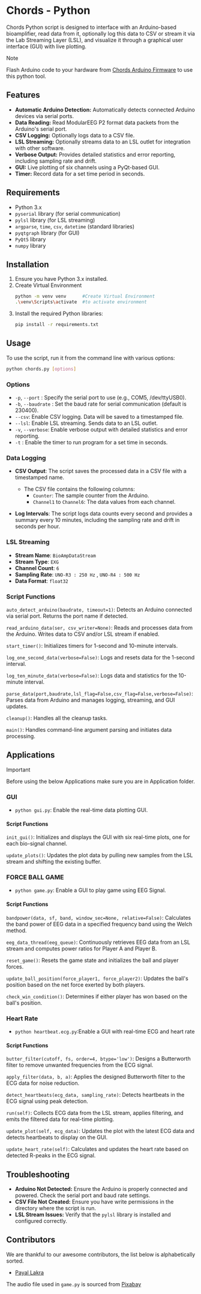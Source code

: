 # Chords - Python

Chords Python script is designed to interface with an Arduino-based bioamplifier, read data from it, optionally log this data to CSV or stream it via the Lab Streaming Layer (LSL), and visualize it through a graphical user interface (GUI) with live plotting.

> [!NOTE]
> Flash Arduino code to your hardware from [Chords Arduino Firmware](https://github.com/upsidedownlabs/Chords-Arduino-Firmware) to use this python tool.

## Features

- **Automatic Arduino Detection:** Automatically detects connected Arduino devices via serial ports.
- **Data Reading:** Read  ModularEEG P2 format data packets from the Arduino's serial port.
- **CSV Logging:** Optionally logs data to a CSV file.
- **LSL Streaming:** Optionally streams data to an LSL outlet for integration with other software.
- **Verbose Output:** Provides detailed statistics and error reporting, including sampling rate and drift.
- **GUI:** Live plotting of six channels using a PyQt-based GUI.
- **Timer:** Record data for a set time period in seconds.

## Requirements

-  Python 3.x
- `pyserial` library (for serial communication)
- `pylsl` library (for LSL streaming)
- `argparse`, `time`, `csv`, `datetime` (standard libraries)
- `pyqtgraph` library (for GUI)
- `PyQt5` library
- `numpy` library

## Installation

1. Ensure you have Python 3.x installed.
2. Create Virtual Environment
   ```bash
   python -m venv venv      #Create Virtual Environment
   .\venv\Scripts\activate  #to activate environment 
   ```
3. Install the required Python libraries:
    ```bash
    pip install -r requirements.txt
    ```

## Usage

To use the script, run it from the command line with various options:
  ```bash
  python chords.py [options]
  ```
### Options

- `-p`, `--port` <port>: Specify the serial port to use (e.g., COM5, /dev/ttyUSB0).
- `-b`, `--baudrate` <baudrate>: Set the baud rate for serial communication (default is 230400).
- `--csv`: Enable CSV logging. Data will be saved to a timestamped file.
- `--lsl`: Enable LSL streaming. Sends data to an LSL outlet.
- `-v`, `--verbose`: Enable verbose output with detailed statistics and error reporting.
- `-t` : Enable the timer to run program for a set time in seconds.

### Data Logging

- **CSV Output**: The script saves the processed data in a CSV file with a timestamped name.
  - The CSV file contains the following columns:
    - `Counter`: The sample counter from the Arduino.
    - `Channel1` to `Channel6`: The data values from each channel.

- **Log Intervals**: The script logs data counts every second and provides a summary every 10 minutes, including the sampling rate and drift in seconds per hour.

### LSL Streaming

- **Stream Name**: `BioAmpDataStream`
- **Stream Type**: `EXG`
- **Channel Count**: `6`
- **Sampling Rate**: `UNO-R3 : 250 Hz` , `UNO-R4 : 500 Hz`
- **Data Format**: `float32`


### Script Functions

`auto_detect_arduino(baudrate, timeout=1)`: Detects an Arduino connected via serial port. Returns the port name if detected.

`read_arduino_data(ser, csv_writer=None)`: Reads and processes data from the Arduino. Writes data to CSV and/or LSL stream if enabled.

`start_timer()`: Initializes timers for 1-second and 10-minute intervals.

`log_one_second_data(verbose=False)`: Logs and resets data for the 1-second interval.

`log_ten_minute_data(verbose=False)`: Logs data and statistics for the 10-minute interval.

`parse_data(port,baudrate,lsl_flag=False,csv_flag=False,verbose=False)`: Parses data from Arduino and manages logging, streaming, and GUI updates.

`cleanup()`: Handles all the cleanup tasks.

`main()`: Handles command-line argument parsing and initiates data processing.

## Applications

> [!IMPORTANT]
 Before using the below Applications make sure you are in Application folder.

### GUI

- `python gui.py`: Enable the real-time data plotting GUI.

#### Script Functions

`init_gui()`: Initializes and displays the GUI with six real-time plots, one for each bio-signal channel.

`update_plots()`: Updates the plot data by pulling new samples from the LSL stream and shifting the existing buffer.

### FORCE BALL GAME

- `python game.py`: Enable a GUI to play game using EEG Signal.

#### Script Functions

`bandpower(data, sf, band, window_sec=None, relative=False)`: Calculates the band power of EEG data in a specified frequency band using the Welch method.

`eeg_data_thread(eeg_queue)`: Continuously retrieves EEG data from an LSL stream and computes power ratios for Player A and Player B.

`reset_game()`: Resets the game state and initializes the ball and player forces.

`update_ball_position(force_player1, force_player2)`: Updates the ball's position based on the net force exerted by both players.

`check_win_condition()`: Determines if either player has won based on the ball's position.

### Heart Rate

- `python heartbeat.ecg.py`:Enable a GUI with real-time ECG and heart rate

#### Script Functions

`butter_filter(cutoff, fs, order=4, btype='low')`: Designs a Butterworth filter to remove unwanted frequencies from the ECG signal.

`apply_filter(data, b, a)`: Applies the designed Butterworth filter to the ECG data for noise reduction.

`detect_heartbeats(ecg_data, sampling_rate)`: Detects heartbeats in the ECG signal using peak detection.

`run(self)`: Collects ECG data from the LSL stream, applies filtering, and emits the filtered data for real-time plotting.

`update_plot(self, ecg_data)`: Updates the plot with the latest ECG data and detects heartbeats to display on the GUI.

`update_heart_rate(self)`: Calculates and updates the heart rate based on detected R-peaks in the ECG signal.

## Troubleshooting

- **Arduino Not Detected:** Ensure the Arduino is properly connected and powered. Check the serial port and baud rate settings.
- **CSV File Not Created:** Ensure you have write permissions in the directory where the script is run.
- **LSL Stream Issues:** Verify that the `pylsl` library is installed and configured correctly.

## Contributors

We are thankful to our awesome contributors, the list below is alphabetically sorted.

- [Payal Lakra](https://github.com/payallakra)

The audio file used in `game.py` is sourced from [Pixabay](https://pixabay.com/sound-effects/brass-fanfare-with-timpani-and-windchimes-reverberated-146260/)